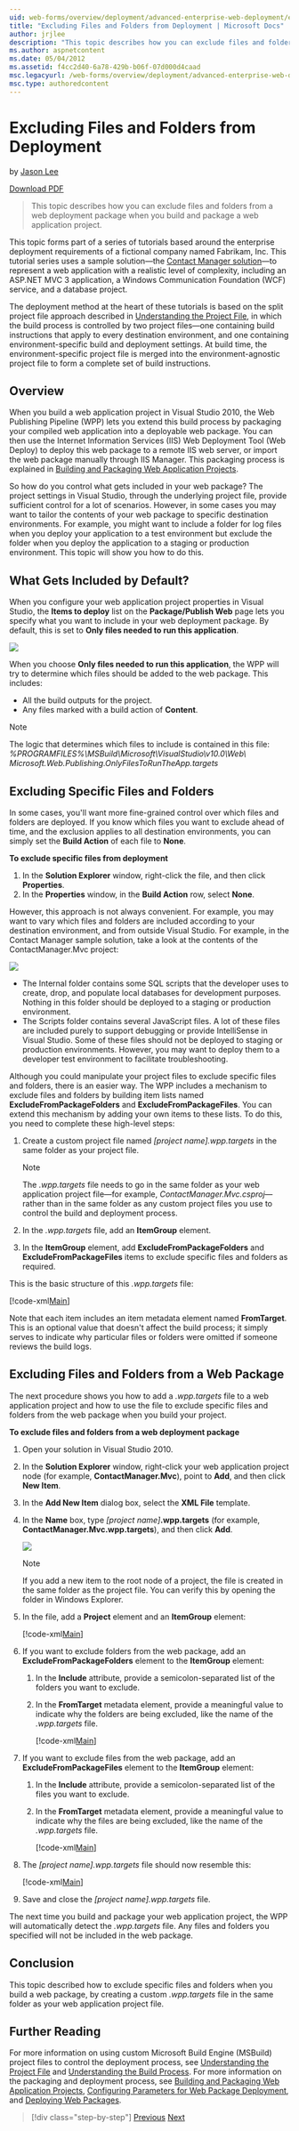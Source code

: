 ```yaml
---
uid: web-forms/overview/deployment/advanced-enterprise-web-deployment/excluding-files-and-folders-from-deployment
title: "Excluding Files and Folders from Deployment | Microsoft Docs"
author: jrjlee
description: "This topic describes how you can exclude files and folders from a web deployment package when you build and package a web application project."
ms.author: aspnetcontent
ms.date: 05/04/2012
ms.assetid: f4cc2d40-6a78-429b-b06f-07d000d4caad
msc.legacyurl: /web-forms/overview/deployment/advanced-enterprise-web-deployment/excluding-files-and-folders-from-deployment
msc.type: authoredcontent
---
```

Excluding Files and Folders from Deployment
====================
by [Jason Lee](https://github.com/jrjlee)

[Download PDF](https://msdnshared.blob.core.windows.net/media/MSDNBlogsFS/prod.evol.blogs.msdn.com/CommunityServer.Blogs.Components.WeblogFiles/00/00/00/63/56/8130.DeployingWebAppsInEnterpriseScenarios.pdf)

> This topic describes how you can exclude files and folders from a web deployment package when you build and package a web application project.


This topic forms part of a series of tutorials based around the enterprise deployment requirements of a fictional company named Fabrikam, Inc. This tutorial series uses a sample solution&#x2014;the [Contact Manager solution](../web-deployment-in-the-enterprise/the-contact-manager-solution.md)&#x2014;to represent a web application with a realistic level of complexity, including an ASP.NET MVC 3 application, a Windows Communication Foundation (WCF) service, and a database project.

The deployment method at the heart of these tutorials is based on the split project file approach described in [Understanding the Project File](../web-deployment-in-the-enterprise/understanding-the-project-file.md), in which the build process is controlled by two project files&#x2014;one containing build instructions that apply to every destination environment, and one containing environment-specific build and deployment settings. At build time, the environment-specific project file is merged into the environment-agnostic project file to form a complete set of build instructions.

## Overview

When you build a web application project in Visual Studio 2010, the Web Publishing Pipeline (WPP) lets you extend this build process by packaging your compiled web application into a deployable web package. You can then use the Internet Information Services (IIS) Web Deployment Tool (Web Deploy) to deploy this web package to a remote IIS web server, or import the web package manually through IIS Manager. This packaging process is explained in [Building and Packaging Web Application Projects](../web-deployment-in-the-enterprise/building-and-packaging-web-application-projects.md).

So how do you control what gets included in your web package? The project settings in Visual Studio, through the underlying project file, provide sufficient control for a lot of scenarios. However, in some cases you may want to tailor the contents of your web package to specific destination environments. For example, you might want to include a folder for log files when you deploy your application to a test environment but exclude the folder when you deploy the application to a staging or production environment. This topic will show you how to do this.

## What Gets Included by Default?

When you configure your web application project properties in Visual Studio, the **Items to deploy** list on the **Package/Publish Web** page lets you specify what you want to include in your web deployment package. By default, this is set to **Only files needed to run this application**.

![](excluding-files-and-folders-from-deployment/_static/image1.png)

When you choose **Only files needed to run this application**, the WPP will try to determine which files should be added to the web package. This includes:

- All the build outputs for the project.
- Any files marked with a build action of **Content**.

> [!NOTE]
> The logic that determines which files to include is contained in this file:   
> *%PROGRAMFILES%\MSBuild\Microsoft\VisualStudio\v10.0\Web\ Microsoft.Web.Publishing.OnlyFilesToRunTheApp.targets*


## Excluding Specific Files and Folders

In some cases, you'll want more fine-grained control over which files and folders are deployed. If you know which files you want to exclude ahead of time, and the exclusion applies to all destination environments, you can simply set the **Build Action** of each file to **None**.

**To exclude specific files from deployment**

1. In the **Solution Explorer** window, right-click the file, and then click **Properties**.
2. In the **Properties** window, in the **Build Action** row, select **None**.

However, this approach is not always convenient. For example, you may want to vary which files and folders are included according to your destination environment, and from outside Visual Studio. For example, in the Contact Manager sample solution, take a look at the contents of the ContactManager.Mvc project:

![](excluding-files-and-folders-from-deployment/_static/image2.png)

- The Internal folder contains some SQL scripts that the developer uses to create, drop, and populate local databases for development purposes. Nothing in this folder should be deployed to a staging or production environment.
- The Scripts folder contains several JavaScript files. A lot of these files are included purely to support debugging or provide IntelliSense in Visual Studio. Some of these files should not be deployed to staging or production environments. However, you may want to deploy them to a developer test environment to facilitate troubleshooting.

Although you could manipulate your project files to exclude specific files and folders, there is an easier way. The WPP includes a mechanism to exclude files and folders by building item lists named **ExcludeFromPackageFolders** and **ExcludeFromPackageFiles**. You can extend this mechanism by adding your own items to these lists. To do this, you need to complete these high-level steps:

1. Create a custom project file named *[project name].wpp.targets* in the same folder as your project file.

    > [!NOTE]
    > The *.wpp.targets* file needs to go in the same folder as your web application project file&#x2014;for example, *ContactManager.Mvc.csproj*&#x2014;rather than in the same folder as any custom project files you use to control the build and deployment process.
2. In the *.wpp.targets* file, add an **ItemGroup** element.
3. In the **ItemGroup** element, add **ExcludeFromPackageFolders** and **ExcludeFromPackageFiles** items to exclude specific files and folders as required.

This is the basic structure of this *.wpp.targets* file:


[!code-xml[Main](excluding-files-and-folders-from-deployment/samples/sample1.xml)]


Note that each item includes an item metadata element named **FromTarget**. This is an optional value that doesn't affect the build process; it simply serves to indicate why particular files or folders were omitted if someone reviews the build logs.

## Excluding Files and Folders from a Web Package

The next procedure shows you how to add a *.wpp.targets* file to a web application project and how to use the file to exclude specific files and folders from the web package when you build your project.

**To exclude files and folders from a web deployment package**

1. Open your solution in Visual Studio 2010.
2. In the **Solution Explorer** window, right-click your web application project node (for example, **ContactManager.Mvc**), point to **Add**, and then click **New Item**.
3. In the **Add New Item** dialog box, select the **XML File** template.
4. In the **Name** box, type *[project name]***.wpp.targets** (for example, **ContactManager.Mvc.wpp.targets**), and then click **Add**.

    ![](excluding-files-and-folders-from-deployment/_static/image3.png)

    > [!NOTE]
    > If you add a new item to the root node of a project, the file is created in the same folder as the project file. You can verify this by opening the folder in Windows Explorer.
5. In the file, add a **Project** element and an **ItemGroup** element:

    [!code-xml[Main](excluding-files-and-folders-from-deployment/samples/sample2.xml)]
6. If you want to exclude folders from the web package, add an **ExcludeFromPackageFolders** element to the **ItemGroup** element:

   1. In the **Include** attribute, provide a semicolon-separated list of the folders you want to exclude.
   2. In the **FromTarget** metadata element, provide a meaningful value to indicate why the folders are being excluded, like the name of the *.wpp.targets* file.

      [!code-xml[Main](excluding-files-and-folders-from-deployment/samples/sample3.xml)]
7. If you want to exclude files from the web package, add an **ExcludeFromPackageFiles** element to the **ItemGroup** element:

   1. In the **Include** attribute, provide a semicolon-separated list of the files you want to exclude.
   2. In the **FromTarget** metadata element, provide a meaningful value to indicate why the files are being excluded, like the name of the *.wpp.targets* file.

      [!code-xml[Main](excluding-files-and-folders-from-deployment/samples/sample4.xml)]
8. The *[project name].wpp.targets* file should now resemble this:

    [!code-xml[Main](excluding-files-and-folders-from-deployment/samples/sample5.xml)]
9. Save and close the *[project name].wpp.targets* file.

The next time you build and package your web application project, the WPP will automatically detect the *.wpp.targets* file. Any files and folders you specified will not be included in the web package.

## Conclusion

This topic described how to exclude specific files and folders when you build a web package, by creating a custom *.wpp.targets* file in the same folder as your web application project file.

## Further Reading

For more information on using custom Microsoft Build Engine (MSBuild) project files to control the deployment process, see [Understanding the Project File](../web-deployment-in-the-enterprise/understanding-the-project-file.md) and [Understanding the Build Process](../web-deployment-in-the-enterprise/understanding-the-build-process.md). For more information on the packaging and deployment process, see [Building and Packaging Web Application Projects](../web-deployment-in-the-enterprise/building-and-packaging-web-application-projects.md), [Configuring Parameters for Web Package Deployment](../web-deployment-in-the-enterprise/configuring-parameters-for-web-package-deployment.md), and [Deploying Web Packages](../web-deployment-in-the-enterprise/deploying-web-packages.md).

> [!div class="step-by-step"]
> [Previous](deploying-membership-databases-to-enterprise-environments.md)
> [Next](taking-web-applications-offline-with-web-deploy.md)
